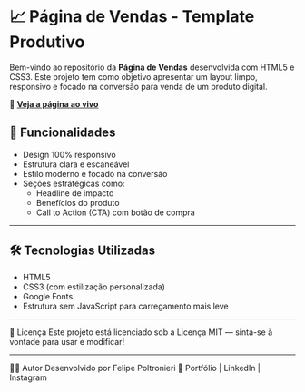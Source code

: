# 📈 Página de Vendas - Template Produtivo

Bem-vindo ao repositório da **Página de Vendas** desenvolvida com HTML5 e CSS3. Este projeto tem como objetivo apresentar um layout limpo, responsivo e focado na conversão para venda de um produto digital.

🔗 **[Veja a página ao vivo](https://felipepolt.github.io/Pagina-de-Vendas/)**


## 🚀 Funcionalidades

- Design 100% responsivo
- Estrutura clara e escaneável
- Estilo moderno e focado na conversão
- Seções estratégicas como:
  - Headline de impacto
  - Benefícios do produto
  - Call to Action (CTA) com botão de compra

---

## 🛠️ Tecnologias Utilizadas

- HTML5
- CSS3 (com estilização personalizada)
- Google Fonts
- Estrutura sem JavaScript para carregamento mais leve

---

📄 Licença
Este projeto está licenciado sob a Licença MIT — sinta-se à vontade para usar e modificar!

---

🧑‍💻 Autor
Desenvolvido por Felipe Poltronieri
🔗 Portfólio | LinkedIn | Instagram

